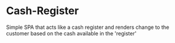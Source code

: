 # Cash-Register
Simple SPA that acts like a cash register and renders change to the customer based on the cash available in the 'register'
